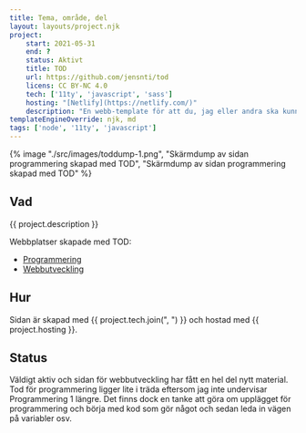 ```yaml
---
title: Tema, område, del
layout: layouts/project.njk
project:
    start: 2021-05-31
    end: ?
    status: Aktivt
    title: TOD
    url: https://github.com/jensnti/tod
    licens: CC BY-NC 4.0
    tech: ['11ty', 'javascript', 'sass']
    hosting: "[Netlify](https://netlify.com/)"
    description: "En webb-template för att du, jag eller andra ska kunna bygga kurswebbar utifrån en pedagogiska tanke om att dela upp ett ämne i teman, områden och delar." 
templateEngineOverride: njk, md
tags: ['node', '11ty', 'javascript']
---
```


{% image "./src/images/toddump-1.png", "Skärmdump av sidan programmering skapad med TOD",  "Skärmdump av sidan programmering skapad med TOD" %}

## Vad
{{ project.description }}

Webbplatser skapade med TOD:
* [Programmering](https://programmering.jensa.xyz/)
* [Webbutveckling](https://webbutveckling.jensa.xyz/)

## Hur

Sidan är skapad med {{ project.tech.join(", ") }} och hostad med {{ project.hosting }}.

## Status

Väldigt aktiv och sidan för webbutveckling har fått en hel del nytt material. Tod för programmering ligger lite i träda eftersom jag inte undervisar Programmering 1 längre. Det finns dock en tanke att göra om upplägget för programmering och börja med kod som gör något och sedan leda in vägen på variabler osv.